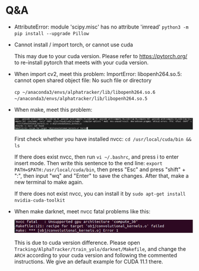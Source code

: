 # Q&A

- AttributeError: module 'scipy.misc' has no attribute 'imread'
  `python3 -m pip install --upgrade Pillow`

- Cannot install / import torch, or cannot use cuda

  This may due to your cuda version. Please refer to https://pytorch.org/ to re-install pytorch that meets with your cuda version.

- When import cv2, meet this problem: ImportError: libopenh264.so.5: cannot open shared object file: No such file or directory

  `cp ~/anaconda3/envs/alphatracker/lib/libopenh264.so.6 ~/anaconda3/envs/alphatracker/lib/libopenh264.so.5`

- When make, meet this problem:

  ![QA_nvcc](./media/QA_nvcc.png)

  First check whether you have installed nvcc: `cd /usr/local/cuda/bin && ls` 

  If there does exist nvcc, then run `vi ~/.bashrc`, and press i to enter insert mode. Then write this sentence to the end line: `export PATH=$PATH:/usr/local/cuda/bin`, then press "Esc" and press "shift" + ":", then input "wq" and "Enter" to save the changes. After that, make a new terminal to make again.

  If there does not exist nvcc, you can install it by `sudo apt-get install nvidia-cuda-toolkit`

- When make darknet, meet nvcc fatal problems like this:

  ![QA_arch](./media/QA_arch.png)

  This is due to cuda version difference. Please open `Tracking/AlphaTracker/train_yolo/darknet/Makefile`, and change the `ARCH` according to your cuda version and following the commented instructions. We give an default example for CUDA 11.1 there.